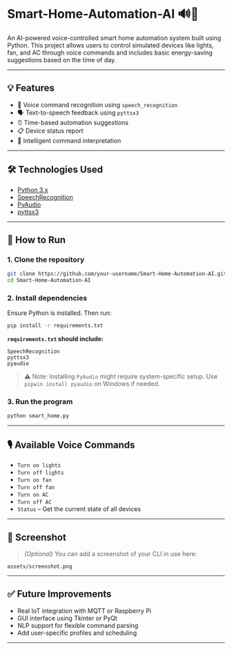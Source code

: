 
# Smart-Home-Automation-AI 🔊🏡

An AI-powered voice-controlled smart home automation system built using Python. This project allows users to control simulated devices like lights, fan, and AC through voice commands and includes basic energy-saving suggestions based on the time of day.

---

## 💡 Features

- 🎤 Voice command recognition using `speech_recognition`
- 🗣️ Text-to-speech feedback using `pyttsx3`
- ⏰ Time-based automation suggestions
- 📋 Device status report
- 🧠 Intelligent command interpretation

---

## 🛠️ Technologies Used

- [Python 3.x](https://www.python.org/)
- [SpeechRecognition](https://pypi.org/project/SpeechRecognition/)
- [PyAudio](https://pypi.org/project/PyAudio/)
- [pyttsx3](https://pypi.org/project/pyttsx3/)

---

## 🚀 How to Run

### 1. Clone the repository

```bash
git clone https://github.com/your-username/Smart-Home-Automation-AI.git
cd Smart-Home-Automation-AI
```

### 2. Install dependencies

Ensure Python is installed. Then run:

```bash
pip install -r requirements.txt
```

**`requirements.txt` should include:**
```
SpeechRecognition
pyttsx3
pyaudio
```

> ⚠️ Note: Installing `PyAudio` might require system-specific setup. Use `pipwin install pyaudio` on Windows if needed.

### 3. Run the program

```bash
python smart_home.py
```

---

## 🎙️ Available Voice Commands

- `Turn on lights`
- `Turn off lights`
- `Turn on fan`
- `Turn off fan`
- `Turn on AC`
- `Turn off AC`
- `Status` – Get the current state of all devices

---

## 📸 Screenshot

> *(Optional)* You can add a screenshot of your CLI in use here:
```
assets/screenshot.png
```

---

## ✅ Future Improvements

- Real IoT integration with MQTT or Raspberry Pi
- GUI interface using Tkinter or PyQt
- NLP support for flexible command parsing
- Add user-specific profiles and scheduling

---


